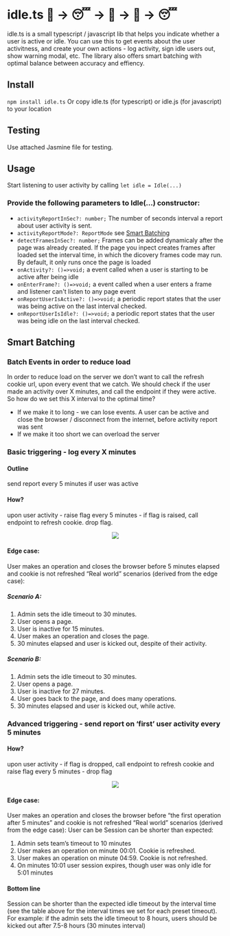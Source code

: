 # idle.ts  :running: -> :sleeping: -> :running: -> :running: -> :sleeping:
idle.ts is a small typescript / javascript lib that helps you indicate whether a user is active or idle. You can use this to get events about the user activitness, and create your own actions - log activity, sign idle users out, show warning modal, etc. 
The library also offers smart batching with optimal balance between accuracy and effiency.

## Install 
`npm install idle.ts`
Or copy idle.ts (for typescript) or idle.js (for javascript) to your location

## Testing 
Use attached Jasmine file for testing.

## Usage
Start listening to user activity by calling 
`let idle = Idle(...)`
### Provide the following parameters to Idle(...) constructor:
 - `activityReportInSec?: number;` The number of seconds interval a report about user activity is sent.
 - `activityReportMode?: ReportMode` see [Smart Batching](https://github.com/dropbox/idle.ts/#smart-batching)
 - `detectFramesInSec?: number;` Frames can be added dynamicaly after the page was already created. If the page you inpect creates frames after loaded set the interval time, in which the dicovery frames code may run. By default, it only runs once the page is loaded
 - `onActivity?: ()=>void;` a event called when a user is starting to be active after being idle
 - `onEnterFrame?: ()=>void;` a event called when a user enters a frame and listener can't listen to any page event
 - `onReportUserIsActive?: ()=>void;` a periodic report states that the user was being active on the last interval checked.
 - `onReportUserIsIdle?: ()=>void;` a periodic report states that the user was being idle on the last interval checked.

## Smart Batching 
### Batch Events in order to reduce load

In order to reduce load on the server we don’t want to call the refresh cookie url, upon every event that we catch. We should check if the user made an activity over X minutes, and call the endpoint if they were active. So how do we set this X interval to the optimal time?

- If we make it to long - we can lose events. A user can be active and close the browser /  disconnect from the internet, before activity report was sent
- If we make it too short we can overload the server

### Basic triggering - log every X minutes

#### Outline 
send report every 5 minutes if user was active
#### How?
upon user activity - raise flag
every 5 minutes - if flag is raised, call endpoint to refresh cookie. drop flag.

<p align="center">
  <img src="https://d2mxuefqeaa7sj.cloudfront.net/s_33EDBD43C0EA8660E917B7F629C0D017AB6553EF67BEFFB560FDFCD15F7392D1_1490691504767_Screen+Shot+2017-03-28+at+11.57.59+AM.png"/>
</p>

#### Edge case:
User makes an operation and closes the browser before 5 minutes elapsed and cookie is not refreshed
“Real world” scenarios (derived from the edge case):
##### Scenario A:

1. Admin sets the idle timeout to 30 minutes.
2. User opens a page.
3. User is inactive for 15 minutes.
4. User makes an operation and closes the page.
5. 30 minutes elapsed and user is kicked out, despite of their activity.

##### Scenario B:

1. Admin sets the idle timeout to 30 minutes.
2. User opens a page.
3. User is inactive for 27 minutes.
4. User goes back to the page, and does many operations.
5. 30 minutes elapsed and user is kicked out, while active.

### Advanced triggering - send report on ‘first’ user activity every 5 minutes

#### How?
upon user activity - if flag is dropped, call endpoint to refresh cookie and raise flag
every 5 minutes - drop flag

<p align="center">
  <img src="https://d2mxuefqeaa7sj.cloudfront.net/s_33EDBD43C0EA8660E917B7F629C0D017AB6553EF67BEFFB560FDFCD15F7392D1_1490691569189_Screen+Shot+2017-03-28+at+11.59.06+AM.png"/>
</p>


#### Edge case:
User makes an operation and closes the browser before “the first operation after 5 minutes” and cookie is not refreshed
“Real world” scenarios (derived from the edge case):
User can be Session can be shorter than expected:

1. Admin sets team’s timeout to 10 minutes
2. User makes an operation on minute 00:01. Cookie is refreshed.
3. User makes an operation on minute 04:59. Cookie is not refreshed.
4. On minutes 10:01 user session expires, though user was only idle for 5:01 minutes

#### Bottom line
Session can be shorter than the expected idle timeout by the interval time (see the table above for the interval times we set for each preset timeout).
For example: if the admin sets the idle timeout to 8 hours, users should be kicked out after 7.5-8 hours (30 minutes interval)  

